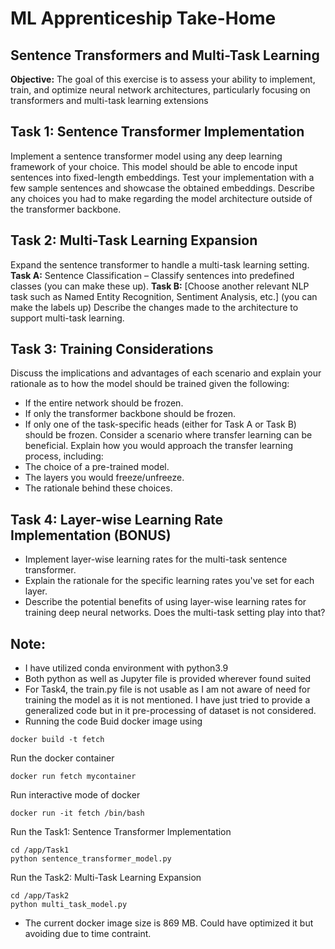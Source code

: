 # ML Apprenticeship Take-Home

## Sentence Transformers and Multi-Task Learning

**Objective:** The goal of this exercise is to assess your ability to implement, train, and optimize neural network architectures, particularly focusing on transformers and multi-task learning extensions

## Task 1: Sentence Transformer Implementation
Implement a sentence transformer model using any deep learning framework of your choice. This model should be able to encode input sentences into fixed-length embeddings. Test your implementation with a few sample sentences and showcase the obtained embeddings. Describe any choices you had to make regarding the model architecture outside of the transformer backbone.

## Task 2: Multi-Task Learning Expansion
Expand the sentence transformer to handle a multi-task learning setting.
**Task A:** Sentence Classification – Classify sentences into predefined classes (you can make these up).
**Task B:** [Choose another relevant NLP task such as Named Entity Recognition, Sentiment Analysis, etc.] (you can make the labels up)
Describe the changes made to the architecture to support multi-task learning.

## Task 3: Training Considerations
Discuss the implications and advantages of each scenario and explain your rationale as to how the model should be trained given the following:
- If the entire network should be frozen.
- If only the transformer backbone should be frozen.
- If only one of the task-specific heads (either for Task A or Task B) should be frozen.
Consider a scenario where transfer learning can be beneficial. Explain how you would approach the transfer learning process, including:
- The choice of a pre-trained model.
- The layers you would freeze/unfreeze.
- The rationale behind these choices.

## Task 4: Layer-wise Learning Rate Implementation (BONUS)
- Implement layer-wise learning rates for the multi-task sentence transformer.
- Explain the rationale for the specific learning rates you've set for each layer.
- Describe the potential benefits of using layer-wise learning rates for training deep neural networks. Does the multi-task setting play into that?


## Note:

- I have utilized conda environment with python3.9
- Both python as well as Jupyter file is provided wherever found suited
- For Task4, the train.py file is not usable as I am not aware of need for training the model as it is not mentioned. I have just tried to provide a generalized code but in it pre-processing of dataset is not considered.
- Running the code
Buid docker image using
```
docker build -t fetch
```
Run the docker container 
```
docker run fetch mycontainer
```
Run interactive mode of docker
```
docker run -it fetch /bin/bash
``` 
Run the Task1: Sentence Transformer Implementation
```
cd /app/Task1
python sentence_transformer_model.py
```
Run the Task2: Multi-Task Learning Expansion

```
cd /app/Task2
python multi_task_model.py
```
- The current docker image size is 869 MB. Could have optimized it but avoiding due to time contraint.

